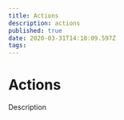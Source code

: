 ```yaml
---
title: Actions
description: actions
published: true
date: 2020-03-31T14:10:09.597Z
tags: 
---
```


# Actions

Description